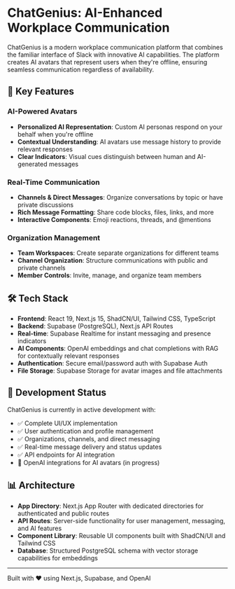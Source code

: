 # ChatGenius: AI-Enhanced Workplace Communication

ChatGenius is a modern workplace communication platform that combines the familiar interface of Slack with innovative AI capabilities. The platform creates AI avatars that represent users when they're offline, ensuring seamless communication regardless of availability.

## 🌟 Key Features

### AI-Powered Avatars
- **Personalized AI Representation**: Custom AI personas respond on your behalf when you're offline
- **Contextual Understanding**: AI avatars use message history to provide relevant responses
- **Clear Indicators**: Visual cues distinguish between human and AI-generated messages

### Real-Time Communication
- **Channels & Direct Messages**: Organize conversations by topic or have private discussions
- **Rich Message Formatting**: Share code blocks, files, links, and more
- **Interactive Components**: Emoji reactions, threads, and @mentions

### Organization Management
- **Team Workspaces**: Create separate organizations for different teams
- **Channel Organization**: Structure communications with public and private channels
- **Member Controls**: Invite, manage, and organize team members

## 🛠️ Tech Stack

- **Frontend**: React 19, Next.js 15, ShadCN/UI, Tailwind CSS, TypeScript
- **Backend**: Supabase (PostgreSQL), Next.js API Routes
- **Real-time**: Supabase Realtime for instant messaging and presence indicators
- **AI Components**: OpenAI embeddings and chat completions with RAG for contextually relevant responses
- **Authentication**: Secure email/password auth with Supabase Auth
- **File Storage**: Supabase Storage for avatar images and file attachments

## 📝 Development Status

ChatGenius is currently in active development with:

- ✅ Complete UI/UX implementation
- ✅ User authentication and profile management
- ✅ Organizations, channels, and direct messaging
- ✅ Real-time message delivery and status updates
- ✅ API endpoints for AI integration
- 🔄 OpenAI integrations for AI avatars (in progress)

## 📊 Architecture

- **App Directory**: Next.js App Router with dedicated directories for authenticated and public routes
- **API Routes**: Server-side functionality for user management, messaging, and AI features
- **Component Library**: Reusable UI components built with ShadCN/UI and Tailwind CSS
- **Database**: Structured PostgreSQL schema with vector storage capabilities for embeddings

---

Built with ❤️ using Next.js, Supabase, and OpenAI